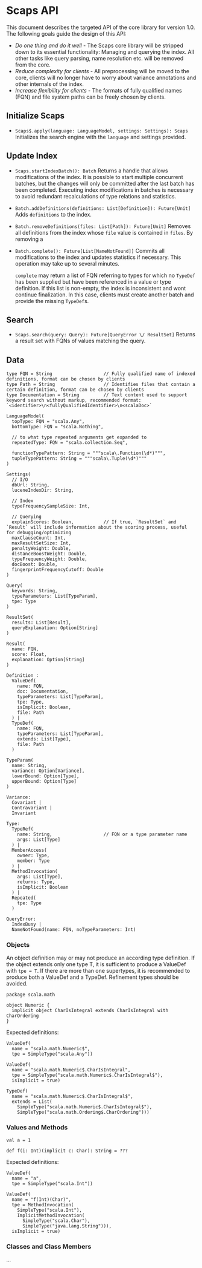 # Scaps API

This document describes the targeted API of the core library for version 1.0. The following goals guide the design of this API:

* _Do one thing and do it well_ - The Scaps core library will be stripped down to its essential functionality: Managing and querying the index. All other tasks like query parsing, name resolution etc. will be removed from the core.
* _Reduce complexity for clients_ - All preprocessing will be moved to the core, clients will no longer have to worry about variance annotations and other internals of the index.
* _Increase flexibility for clients_ - The formats of fully qualified names (FQN) and file system paths can be freely chosen by clients.

## Initialize Scaps

* `Scaps$.apply(language: LanguageModel, settings: Settings): Scaps`
    Initializes the search engine with the `language` and settings provided.

## Update Index

* `Scaps.startIndexBatch(): Batch`
    Returns a handle that allows modifications of the index. It is possible to start multiple concurrent batches, but the changes will only be committed after the last batch has been completed. Executing index modifications in batches is necessary to avoid redundant recalculations of type relations and statistics.

* `Batch.addDefinitions(definitions: List[Definition]): Future[Unit]`
    Adds `definitions` to the index.

* `Batch.removeDefinitions(files: List[Path]): Future[Unit]`
    Removes all definitions from the index whose `file` value is contained in `files`. By removing a 

* `Batch.complete(): Future[List[NameNotFound]]`
    Commits all modifications to the index and updates statistics if necessary. This operation may take up to several minutes.

    `complete` may return a list of FQN referring to types for which no `TypeDef` has been supplied but have been referenced in a value or type definition. If this list is non-empty, the index is inconsistent and wont continue finalization. In this case, clients must create another batch and provide the missing `TypeDef`s.

## Search

* `Scaps.search(query: Query): Future[QueryError \/ ResultSet]`
    Returns a result set with FQNs of values matching the query.

## Data

```
type FQN = String                   // Fully qualified name of indexed definitions, format can be chosen by clients
type Path = String                  // Identifies files that contain a certain definition, format can be chosen by clients
type Documentation = String         // Text content used to support keyword search without markup, recommended format: `<identifier>\n<fullyQualifiedIdentifier>\n<scalaDoc>`

LanguageModel(
  topType: FQN = "scala.Any",
  bottomType: FQN = "scala.Nothing",

  // to what type repeated arguments get expanded to
  repeatedType: FQN = "scala.collection.Seq",
  
  functionTypePattern: String = """scala\.Function(\d*)""",
  tupleTypePattern: String = """scala\.Tuple(\d*)"""
)

Settings(
  // I/O
  dbUrl: String,
  luceneIndexDir: String,

  // Index
  typeFrequencySampleSize: Int,

  // Querying
  explainScores: Boolean,           // If true, `ResultSet` and `Result` will include information about the scoring process, useful for debugging/optimizing
  maxClauseCount: Int,
  maxResultSetSize: Int,
  penaltyWeight: Double,
  distanceBoostWeight: Double,
  typeFrequencyWeight: Double,
  docBoost: Double,
  fingerprintFrequencyCutoff: Double
)

Query(
  keywords: String,
  typeParameters: List[TypeParam],
  tpe: Type
)

ResultSet(
  results: List[Result],
  queryExplanation: Option[String]
)

Result(
  name: FQN,
  score: Float,
  explanation: Option[String]
)

Definition :
  ValueDef(
    name: FQN,
    doc: Documentation,
    typeParameters: List[TypeParam],
    tpe: Type,
    isImplicit: Boolean,
    file: Path
  ) |
  TypeDef(
    name: FQN,
    typeParameters: List[TypeParam],
    extends: List[Type],
    file: Path
  )

TypeParam(
  name: String,
  variance: Option[Variance],
  lowerBound: Option[Type],
  upperBound: Option[Type]
)

Variance:
  Covariant |
  Contravariant |
  Invariant

Type: 
  TypeRef(
    name: String,                   // FQN or a type parameter name
    args: List[Type]
  ) |
  MemberAccess(
    owner: Type,
    member: Type
  ) |
  MethodInvocation(
    args: List[Type],
    returns: Type,
    isImplicit: Boolean
  ) |
  Repeated(
    tpe: Type
  )

QueryError:
  IndexBusy |
  NameNotFound(name: FQN, noTypeParameters: Int)
```

### Objects

An object definition may or may not produce an according type definition. If the object extends only one type T, it is sufficient to produce a ValueDef with `tpe = T`. If there are more than one supertypes, it is recommended to produce both a ValueDef and a TypeDef. Refinement types should be avoided.

```
package scala.math

object Numeric {
  implicit object CharIsIntegral extends CharIsIntegral with CharOrdering
}
```

Expected definitions:

```
ValueDef(
  name = "scala.math.Numeric$",
  tpe = SimpleType("scala.Any"))

ValueDef(
  name = "scala.math.Numeric$.CharIsIntegral",
  tpe = SimpleType("scala.math.Numeric$.CharIsIntegral$"),
  isImplicit = true)

TypeDef(
  name = "scala.math.Numeric$.CharIsIntegral$",
  extends = List(
    SimpleType("scala.math.Numeric$.CharIsIntegral$"),
    SimpleType("scala.math.Ordering$.CharOrdering")))
```

### Values and Methods

```
val a = 1

def f(i: Int)(implicit c: Char): String = ???
```

Expected definitions:

```
ValueDef(
  name = "a",
  tpe = SimpleType("scala.Int"))

ValueDef(
  name = "f(Int)(Char)",
  tpe = MethodInvocation(
    SimpleType("scala.Int"),
    ImplicitMethodInvocation(
      SimpleType("scala.Char"),
      SimpleType("java.lang.String"))),
  isImplicit = true)
```

### Classes and Class Members

...
